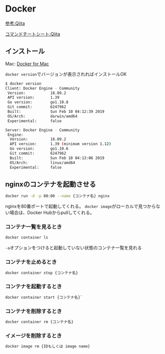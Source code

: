 # Docker

[参考:Qiita](https://qiita.com/kurkuru/items/127fa99ef5b2f0288b81)

[コマンドチートシート:Qiita](https://qiita.com/voluntas/items/68c1fd04dd3d507d4083)

## インストール

Mac: [Docker for Mac](https://docs.docker.com/docker-for-mac/install/)

`docker version`でバージョンが表示されればインストールOK

```sh
$ docker version
Client: Docker Engine - Community
 Version:           18.09.2
 API version:       1.39
 Go version:        go1.10.8
 Git commit:        6247962
 Built:             Sun Feb 10 04:12:39 2019
 OS/Arch:           darwin/amd64
 Experimental:      false

Server: Docker Engine - Community
 Engine:
  Version:          18.09.2
  API version:      1.39 (minimum version 1.12)
  Go version:       go1.10.6
  Git commit:       6247962
  Built:            Sun Feb 10 04:13:06 2019
  OS/Arch:          linux/amd64
  Experimental:     false
```

## nginxのコンテナを起動させる

```sh
docker run -d -p 80:80 --name {コンテナ名} nginx
```

nginxを80番ポートで起動してくれる。
`docker image`がローカルで見つからない場合は、Docker Hubからpullしてくれる。

### コンテナ一覧を見るとき

```sh
docker container ls
```

`-a`オプションをつけると起動していない状態のコンテナ一覧を見れる

### コンテナを止めるとき

```sh
docker container stop {コンテナ名}
```

### コンテナを起動するとき

```sh
docker container start {コンテナ名}`
```

### コンテナを削除するとき

```sh
docker container rm {コンテナ名}
```

### イメージを削除するとき

```sh
docker image rm {IDもしくは image name}
```
